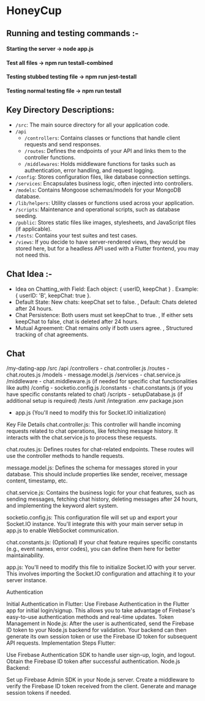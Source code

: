# HoneyCup
## Running and testing commands :-
#### Starting the server              -> node app.js
#### Test all files                 -> npm run testall-combined
#### Testing stubbed testing file   -> npm run jest-testall
#### Testing normal testing file    -> npm run testall

## Key Directory Descriptions:

- `/src`: The main source directory for all your application code.
- `/api`
    - `/controllers`: Contains classes or functions that handle client requests and send responses.
    - `/routes`: Defines the endpoints of your API and links them to the controller functions.
    - `/middlewares`: Holds middleware functions for tasks such as authentication, error handling, and request logging.
- `/config`: Stores configuration files, like database connection settings.
- `/services`: Encapsulates business logic, often injected into controllers.
- `/models`: Contains Mongoose schemas/models for your MongoDB database.
- `/lib/helpers`: Utility classes or functions used across your application.
- `/scripts`: Maintenance and operational scripts, such as database seeding.
- `/public`: Stores static files like images, stylesheets, and JavaScript files (if applicable).
- `/tests`: Contains your test suites and test cases.
- `/views`: If you decide to have server-rendered views, they would be stored here, but for a headless API used with a Flutter frontend, you may not need this.

## Chat Idea :-
- Idea on Chatting_with Field: Each object: { userID, keepChat } . Example: { userID: 'B', keepChat: true }.
- Default State: New chats: keepChat set to false. , Default: Chats deleted after 24 hours.
- Chat Persistence: Both users must set keepChat to true. , If either sets keepChat to false, chat is deleted after 24 hours.
- Mutual Agreement: Chat remains only if both users agree. , Structured tracking of chat agreements.

## Chat 

/my-dating-app
  /src
    /api
      /controllers
        - chat.controller.js
      /routes
        - chat.routes.js
    /models
      - message.model.js
    /services
      - chat.service.js
    /middleware
      - chat.middleware.js (if needed for specific chat functionalities like auth)
    /config
      - socketio.config.js
    /constants
      - chat.constants.js (if you have specific constants related to chat)
    /scripts
      - setupDatabase.js (if additional setup is required)
  /tests
    /unit
    /integration
  .env
  package.json
  - app.js (You'll need to modify this for Socket.IO initialization)


Key File Details
chat.controller.js: This controller will handle incoming requests related to chat operations, like fetching message history. It interacts with the chat.service.js to process these requests.

chat.routes.js: Defines routes for chat-related endpoints. These routes will use the controller methods to handle requests.

message.model.js: Defines the schema for messages stored in your database. This should include properties like sender, receiver, message content, timestamp, etc.

chat.service.js: Contains the business logic for your chat features, such as sending messages, fetching chat history, deleting messages after 24 hours, and implementing the keyword alert system.

socketio.config.js: This configuration file will set up and export your Socket.IO instance. You'll integrate this with your main server setup in app.js to enable WebSocket communication.

chat.constants.js: (Optional) If your chat feature requires specific constants (e.g., event names, error codes), you can define them here for better maintainability.

app.js: You'll need to modify this file to initialize Socket.IO with your server. This involves importing the Socket.IO configuration and attaching it to your server instance.


Authentication

Initial Authentication in Flutter: Use Firebase Authentication in the Flutter app for initial login/signup. This allows you to take advantage of Firebase's easy-to-use authentication methods and real-time updates.
Token Management in Node.js: After the user is authenticated, send the Firebase ID token to your Node.js backend for validation. Your backend can then generate its own session token or use the Firebase ID token for subsequent API requests.
Implementation Steps
Flutter:

Use Firebase Authentication SDK to handle user sign-up, login, and logout.
Obtain the Firebase ID token after successful authentication.
Node.js Backend:

Set up Firebase Admin SDK in your Node.js server.
Create a middleware to verify the Firebase ID token received from the client.
Generate and manage session tokens if needed.
